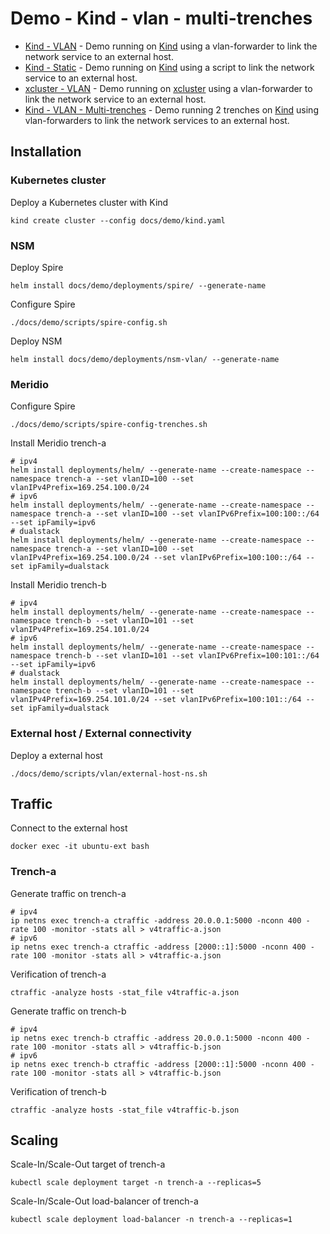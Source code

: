 # Demo - Kind - vlan - multi-trenches

* [Kind - VLAN](readme.md) - Demo running on [Kind](https://kind.sigs.k8s.io/) using a vlan-forwarder to link the network service to an external host.
* [Kind - Static](static.md) - Demo running on [Kind](https://kind.sigs.k8s.io/) using a script to link the network service to an external host.
* [xcluster - VLAN](xcluster.md) - Demo running on [xcluster](https://github.com/Nordix/xcluster) using a vlan-forwarder to link the network service to an external host.
* [Kind - VLAN - Multi-trenches](multi-trenches.md) - Demo running 2 trenches on [Kind](https://kind.sigs.k8s.io/) using vlan-forwarders to link the network services to an external host.

## Installation

### Kubernetes cluster

Deploy a Kubernetes cluster with Kind
```
kind create cluster --config docs/demo/kind.yaml
```

### NSM

Deploy Spire
```
helm install docs/demo/deployments/spire/ --generate-name
```

Configure Spire
```
./docs/demo/scripts/spire-config.sh
```

Deploy NSM
```
helm install docs/demo/deployments/nsm-vlan/ --generate-name
```

### Meridio

Configure Spire
```
./docs/demo/scripts/spire-config-trenches.sh
```

Install Meridio trench-a
```
# ipv4
helm install deployments/helm/ --generate-name --create-namespace --namespace trench-a --set vlanID=100 --set vlanIPv4Prefix=169.254.100.0/24
# ipv6
helm install deployments/helm/ --generate-name --create-namespace --namespace trench-a --set vlanID=100 --set vlanIPv6Prefix=100:100::/64 --set ipFamily=ipv6 
# dualstack
helm install deployments/helm/ --generate-name --create-namespace --namespace trench-a --set vlanID=100 --set vlanIPv4Prefix=169.254.100.0/24 --set vlanIPv6Prefix=100:100::/64 --set ipFamily=dualstack 
```

Install Meridio trench-b
```
# ipv4
helm install deployments/helm/ --generate-name --create-namespace --namespace trench-b --set vlanID=101 --set vlanIPv4Prefix=169.254.101.0/24
# ipv6
helm install deployments/helm/ --generate-name --create-namespace --namespace trench-b --set vlanID=101 --set vlanIPv6Prefix=100:101::/64 --set ipFamily=ipv6 
# dualstack
helm install deployments/helm/ --generate-name --create-namespace --namespace trench-b --set vlanID=101 --set vlanIPv4Prefix=169.254.101.0/24 --set vlanIPv6Prefix=100:101::/64 --set ipFamily=dualstack 
```

### External host / External connectivity

Deploy a external host
```
./docs/demo/scripts/vlan/external-host-ns.sh
```

## Traffic

Connect to the external host
```
docker exec -it ubuntu-ext bash
```

### Trench-a

Generate traffic on trench-a
```
# ipv4
ip netns exec trench-a ctraffic -address 20.0.0.1:5000 -nconn 400 -rate 100 -monitor -stats all > v4traffic-a.json
# ipv6
ip netns exec trench-a ctraffic -address [2000::1]:5000 -nconn 400 -rate 100 -monitor -stats all > v4traffic-a.json
```

Verification of trench-a
```
ctraffic -analyze hosts -stat_file v4traffic-a.json
```

Generate traffic on trench-b
```
# ipv4
ip netns exec trench-b ctraffic -address 20.0.0.1:5000 -nconn 400 -rate 100 -monitor -stats all > v4traffic-b.json
# ipv6
ip netns exec trench-b ctraffic -address [2000::1]:5000 -nconn 400 -rate 100 -monitor -stats all > v4traffic-b.json
```

Verification of trench-b
```
ctraffic -analyze hosts -stat_file v4traffic-b.json
```

## Scaling

Scale-In/Scale-Out target of trench-a
```
kubectl scale deployment target -n trench-a --replicas=5
```

Scale-In/Scale-Out load-balancer of trench-a
```
kubectl scale deployment load-balancer -n trench-a --replicas=1
```
